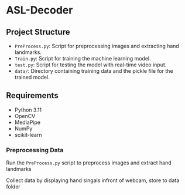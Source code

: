 # ASL-Decoder

## Project Structure

- `PreProcess.py`: Script for preprocessing images and extracting hand landmarks.
- `Train.py`: Script for training the machine learning model.
- `test.py`: Script for testing the model with real-time video input.
- `data/`: Directory containing training data and the pickle file for the trained model.

## Requirements

- Python 3.11
- OpenCV
- MediaPipe
- NumPy
- scikit-learn

### Preprocessing Data
Run the `PreProcess.py` script to preprocess images and extract hand landmarks

Collect data by displaying hand singals infront of webcam, store to data folder



